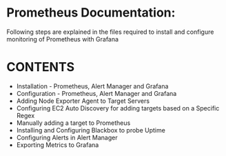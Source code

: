 # Prometheus Documentation:

 Following steps are explained in the files required to install and configure monitoring of Prometheus with Grafana

# CONTENTS

- Installation - Prometheus, Alert Manager and Grafana
- Configuration - Prometheus, Alert Manager and Grafana
- Adding Node Exporter Agent to Target Servers
- Configuring EC2 Auto Discovery for adding targets based on a Specific Regex
- Manually adding a target to Prometheus
- Installing and Configuring Blackbox to probe Uptime
- Configuring Alerts in Alert Manager
- Exporting Metrics to Grafana
